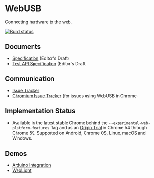 WebUSB
======

Connecting hardware to the web.

[![Build status](https://travis-ci.org/WICG/webusb.svg?branch=master)](https://travis-ci.org/WICG/webusb?branch=master)

Documents
---------

* [Specification](https://wicg.github.io/webusb/) (Editor's Draft)
* [Test API Specification](https://wicg.github.io/webusb/test/) (Editor's Draft)

Communication
-------------

* [Issue Tracker](https://github.com/wicg/webusb/issues)
* [Chromium Issue Tracker](https://bugs.chromium.org/p/chromium/issues/list?q=component%3ABlink>USB) (for issues using WebUSB in Chrome)

Implementation Status
---------------------

* Available in the latest stable Chrome behind the
  `--experimental-web-platform-features` flag and as an
  [Origin Trial](https://bit.ly/OriginTrialSignup) in Chrome 54 through
  Chrome 59. Supported on Android, Chrome OS, Linux, macOS and Windows.

Demos
----

* [Arduino Integration](https://github.com/webusb/arduino/)
* [WebLight](https://github.com/sowbug/weblight)

